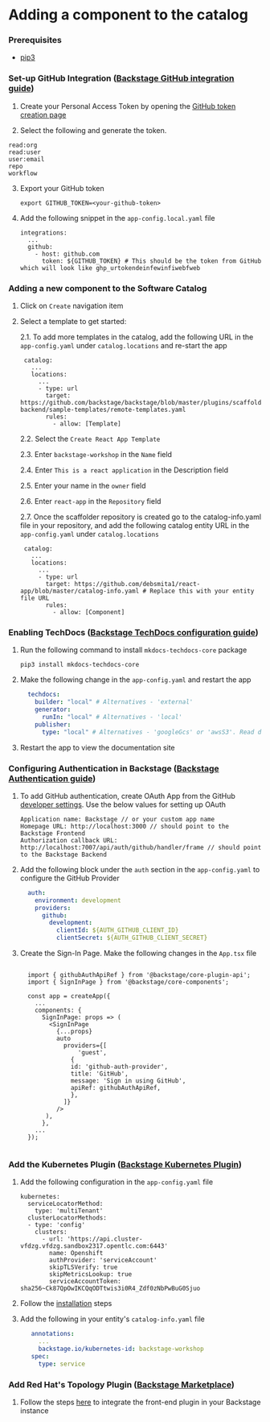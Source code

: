 # Adding a component to the catalog

### Prerequisites

- [pip3](https://www.activestate.com/resources/quick-reads/how-to-install-and-use-pip3/)

### Set-up GitHub Integration ([Backstage GitHub integration guide](https://backstage.io/docs/getting-started/configuration#setting-up-a-github-integration))

1. Create your Personal Access Token by opening the [GitHub token creation page](https://github.com/settings/tokens/new)

2. Select the following and generate the token.
   
  ```
  read:org
  read:user
  user:email
  repo
  workflow
  ```

3. Export your GitHub token

    ```
    export GITHUB_TOKEN=<your-github-token>
    ```

4. Add the following snippet in the `app-config.local.yaml` file

    ```
    integrations:
      ...
      github:
        - host: github.com
          token: ${GITHUB_TOKEN} # This should be the token from GitHub which will look like ghp_urtokendeinfewinfiwebfweb
    ```

### Adding a new component to the Software Catalog

1. Click on `Create` navigation item

2. Select a template to get started:

    2.1. To add more templates in the catalog, add the following URL in the `app-config.yaml` under `catalog.locations` and re-start the app

        catalog:
          ...
          locations:
            ...
            - type: url
              target: https://github.com/backstage/backstage/blob/master/plugins/scaffolder-backend/sample-templates/remote-templates.yaml
              rules:
                - allow: [Template]
    
    2.2. Select the `Create React App Template`
   
    2.3. Enter `backstage-workshop` in the `Name` field
   
    2.4. Enter `This is a react application` in the Description field
   
    2.5. Enter your name in the `owner` field
   
    2.6. Enter `react-app` in the `Repository` field
   
    2.7. Once the scaffolder repository is created go to the catalog-info.yaml file in your repository, and add the following catalog entity URL in the `app-config.yaml` under `catalog.locations`

        
        catalog:
          ...
          locations:
            ...
            - type: url
              target: https://github.com/debsmita1/react-app/blob/master/catalog-info.yaml # Replace this with your entity file URL
              rules:
                - allow: [Component]
        


### Enabling TechDocs ([Backstage TechDocs configuration guide](https://backstage.io/docs/features/techdocs/getting-started))

1. Run the following command to install `mkdocs-techdocs-core` package

    ```
    pip3 install mkdocs-techdocs-core
    ```

2. Make the following change in the `app-config.yaml` and restart the app

    ```yaml app-config.yaml
      techdocs:
        builder: "local" # Alternatives - 'external'
        generator:
          runIn: "local" # Alternatives - 'local'
        publisher:
          type: "local" # Alternatives - 'googleGcs' or 'awsS3'. Read documentation for using alternatives.
    ```

3. Restart the app to view the documentation site

### Configuring Authentication in Backstage ([Backstage Authentication guide](https://backstage.io/docs/auth/))

1. To add GitHub authentication, create OAuth App from the GitHub [developer settings](https://github.com/settings/developers). Use the below values for setting up OAuth

    ```
    Application name: Backstage // or your custom app name
    Homepage URL: http://localhost:3000 // should point to the Backstage Frontend
    Authorization callback URL: http://localhost:7007/api/auth/github/handler/frame // should point to the Backstage Backend
    ```

2. Add the following block under the `auth` section in the `app-config.yaml` to configure the GitHub Provider

    ```yaml title=app-config.local.yaml
      auth:
        environment: development
        providers:
          github:
            development:
              clientId: ${AUTH_GITHUB_CLIENT_ID}
              clientSecret: ${AUTH_GITHUB_CLIENT_SECRET}
    ```

3. Create the Sign-In Page. Make the following changes in the `App.tsx` file

    ```tsx title=packages/app/src/App.tsx
  
      import { githubAuthApiRef } from '@backstage/core-plugin-api';
      import { SignInPage } from '@backstage/core-components';
  
      const app = createApp({
        ...
        components: {
          SignInPage: props => (
            <SignInPage
              {...props}
              auto
                providers={[
                    'guest',
                  {
                  id: 'github-auth-provider',
                  title: 'GitHub',
                  message: 'Sign in using GitHub',
                  apiRef: githubAuthApiRef,
                  },
                ]}
              />
           ),
          },
        ...
      });
  
    ```

### Add the Kubernetes Plugin ([Backstage Kubernetes Plugin](https://backstage.io/docs/features/kubernetes/))

1. Add the following configuration in the `app-config.yaml` file

    ```
    kubernetes:
      serviceLocatorMethod:
        type: 'multiTenant'
      clusterLocatorMethods:
      - type: 'config'
        clusters:
          - url: 'https://api.cluster-vfdzg.vfdzg.sandbox2317.opentlc.com:6443'
            name: Openshift
            authProvider: 'serviceAccount'
            skipTLSVerify: true
            skipMetricsLookup: true
            serviceAccountToken: sha256~Ck87QpOwIKCQqODTtwis3i0R4_Zdf0zNbPwBuG0Sjuo
    ```

2. Follow the [installation](https://backstage.io/docs/features/kubernetes/installation) steps
  
3. Add the following in your entity's `catalog-info.yaml` file

    ```yaml title=catalog-info.yaml
       annotations:
         ...
         backstage.io/kubernetes-id: backstage-workshop
       spec:
         type: service
    ```

### Add Red Hat's Topology Plugin ([Backstage Marketplace](https://backstage.io/plugins/))

1. Follow the steps [here](https://janus-idp.io/plugins/topology/) to integrate the front-end plugin in your Backstage instance
  
